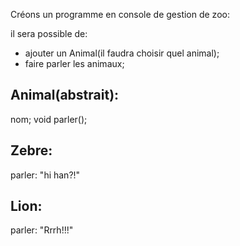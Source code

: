 Créons un programme en console de gestion de 
zoo:

il sera possible de:

- ajouter un Animal(il faudra choisir quel animal);
- faire parler les animaux;

Animal(abstrait):
-------
nom;
void parler();

Zebre:
------
parler: "hi han?!"

Lion:
-----
parler: "Rrrh!!!"
